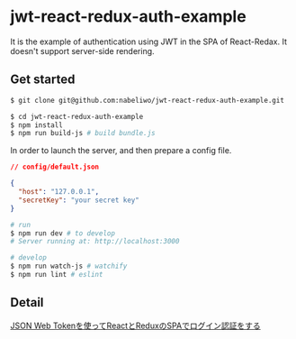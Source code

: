 # jwt-react-redux-auth-example

It is the example of authentication using JWT in the SPA of React-Redax.
It doesn't support server-side rendering.

## Get started

```bash
$ git clone git@github.com:nabeliwo/jwt-react-redux-auth-example.git

$ cd jwt-react-redux-auth-example
$ npm install
$ npm run build-js # build bundle.js
```

In order to launch the server, and then prepare a config file.

```json
// config/default.json

{
  "host": "127.0.0.1",
  "secretKey": "your secret key"
}
```

```bash
# run
$ npm run dev # to develop
# Server running at: http://localhost:3000

# develop
$ npm run watch-js # watchify
$ npm run lint # eslint
```

## Detail

[JSON Web Tokenを使ってReactとReduxのSPAでログイン認証をする](http://qiita.com/nabeliwo/items/ac4b77324a9989e8e6bb)
